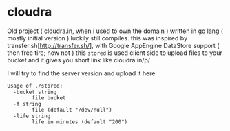 # cloudra
Old project ( cloudra.in, when i used to own the domain ) written in go lang ( mostly initial version ) luckily still compiles.
this was inspired by transfer.sh[http://transfer.sh/], with Google AppEngine DataStore support ( then free tire; now not )
this `stored` is used client side to upload files to your bucket and it gives you short link like cloudra.in/p/<hash>
  
I will try to find the server version and upload it here
 

```
Usage of ./stored:
  -bucket string
    	file bucket
  -f string
    	file (default "/dev/null")
  -life string
    	life in minutes (default "200")
```
